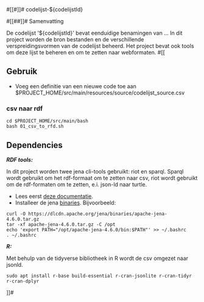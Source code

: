 #[[#]]# codelijst-${codelijstId}

#[[##]]# Samenvatting

De codelijst '${codelijstId}' bevat eenduidige benamingen van ...
In dit project worden de bron bestanden en de verschillende verspreidingsvormen van de codelijst beheerd.
Het project bevat ook tools om deze lijst te beheren en om te zetten naar webformaten.
#[[
## Gebruik

- Voeg een definitie van een nieuwe code toe aan $PROJECT_HOME/src/main/resources/source/codelijst_source.csv

### csv naar rdf
```
cd $PROJECT_HOME/src/main/bash
bash 01_csv_to_rfd.sh
```

## Dependencies

**_RDF tools:_**

In dit project worden twee jena cli-tools gebruikt: riot en sparql.
Sparql wordt gebruikt om het rdf-formaat om te zetten naar csv, riot wordt gebruikt om de rdf-formaten om te zetten, e.i. json-ld naar turtle.
- Lees eerst [deze documentatie](https://jena.apache.org/documentation/tools/index.html).
- Installeer de jena [binaries](https://dlcdn.apache.org/jena/binaries/).
  Bijvoorbeeld:
```
curl -O https://dlcdn.apache.org/jena/binaries/apache-jena-4.6.0.tar.gz
tar -xf apache-jena-4.6.0.tar.gz -C /opt
echo 'export PATH="/opt/apache-jena-4.6.0/bin:$PATH"' >> ~/.bashrc
. ~/.bashrc
```

**_R:_**

Met behulp van de tidyverse bibliotheek in R wordt de csv omgezet naar jsonld.
```
sudo apt install r-base build-essential r-cran-jsonlite r-cran-tidyr r-cran-dplyr
```
]]#